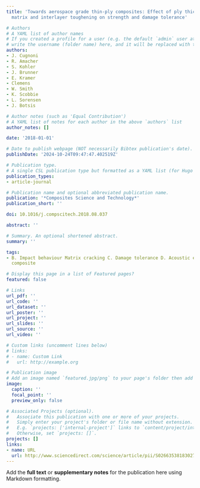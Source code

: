 ```yaml
---
title: 'Towards aerospace grade thin-ply composites: Effect of ply thickness, fibre,
  matrix and interlayer toughening on strength and damage tolerance'

# Authors
# A YAML list of author names
# If you created a profile for a user (e.g. the default `admin` user at `content/authors/admin/`), 
# write the username (folder name) here, and it will be replaced with their full name and linked to their profile.
authors:
- J. Cugnoni
- R. Amacher
- S. Kohler
- J. Brunner
- E. Kramer
- Clemens
- W. Smith
- K. Scobbie
- L. Sorensen
- J. Botsis

# Author notes (such as 'Equal Contribution')
# A YAML list of notes for each author in the above `authors` list
author_notes: []

date: '2018-01-01'

# Date to publish webpage (NOT necessarily Bibtex publication's date).
publishDate: '2024-10-24T09:47:47.402519Z'

# Publication type.
# A single CSL publication type but formatted as a YAML list (for Hugo requirements).
publication_types:
- article-journal

# Publication name and optional abbreviated publication name.
publication: '*Composites Science and Technology*'
publication_short: ''

doi: 10.1016/j.compscitech.2018.08.037

abstract: ''

# Summary. An optional shortened abstract.
summary: ''

tags:
- B. Impact behaviour Matrix cracking C. Damage tolerance D. Acoustic emission Thin-ply
  composite

# Display this page in a list of Featured pages?
featured: false

# Links
url_pdf: ''
url_code: ''
url_dataset: ''
url_poster: ''
url_project: ''
url_slides: ''
url_source: ''
url_video: ''

# Custom links (uncomment lines below)
# links:
# - name: Custom Link
#   url: http://example.org

# Publication image
# Add an image named `featured.jpg/png` to your page's folder then add a caption below.
image:
  caption: ''
  focal_point: ''
  preview_only: false

# Associated Projects (optional).
#   Associate this publication with one or more of your projects.
#   Simply enter your project's folder or file name without extension.
#   E.g. `projects: ['internal-project']` links to `content/project/internal-project/index.md`.
#   Otherwise, set `projects: []`.
projects: []
links:
- name: URL
  url: http://www.sciencedirect.com/science/article/pii/S0266353818302756
---
```


Add the **full text** or **supplementary notes** for the publication here using Markdown formatting.
